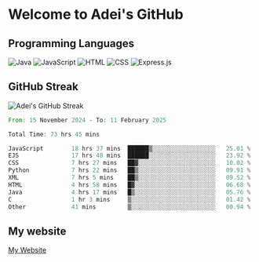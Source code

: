 # Welcome to Adei's GitHub

## Programming Languages
![Java](https://img.shields.io/badge/Java-007396?style=flat-square&logo=java&logoColor=white)
![JavaScript](https://img.shields.io/badge/JavaScript-F7DF1E?style=flat-square&logo=javascript&logoColor=black)
![HTML](https://img.shields.io/badge/HTML-E34F26?style=flat-square&logo=html5&logoColor=white)
![CSS](https://img.shields.io/badge/CSS-1572B6?style=flat-square&logo=css3&logoColor=white)
![Express.js](https://img.shields.io/badge/Express.js-000000?style=flat-square&logo=express&logoColor=white)


## GitHub Streak
![Adei's GitHub Streak](https://github-readme-streak-stats.herokuapp.com/?user=AdeiTamayo&hide_border=true)

<!--START_SECTION:waka-->

```rust
From: 15 November 2024 - To: 11 February 2025

Total Time: 73 hrs 45 mins

JavaScript        18 hrs 37 mins  ██████▒░░░░░░░░░░░░░░░░░░   25.01 %
EJS               17 hrs 48 mins  ██████░░░░░░░░░░░░░░░░░░░   23.92 %
CSS               7 hrs 27 mins   ██▓░░░░░░░░░░░░░░░░░░░░░░   10.02 %
Python            7 hrs 22 mins   ██▒░░░░░░░░░░░░░░░░░░░░░░   09.91 %
XML               7 hrs 5 mins    ██▒░░░░░░░░░░░░░░░░░░░░░░   09.52 %
HTML              4 hrs 58 mins   █▓░░░░░░░░░░░░░░░░░░░░░░░   06.68 %
Java              4 hrs 17 mins   █▒░░░░░░░░░░░░░░░░░░░░░░░   05.76 %
C                 1 hr 3 mins     ▒░░░░░░░░░░░░░░░░░░░░░░░░   01.42 %
Other             41 mins         ▒░░░░░░░░░░░░░░░░░░░░░░░░   00.94 %
```

<!--END_SECTION:waka-->

## My website
[My Website](https://adei.eus)


